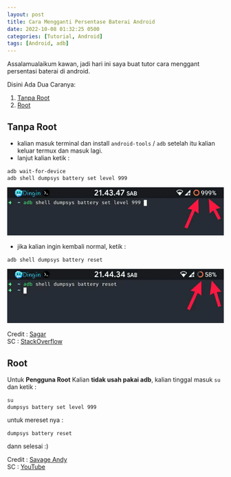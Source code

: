 ```yaml
---
layout: post
title: Cara Mengganti Persentase Baterai Android
date: 2022-10-08 01:32:25 0500
categories: [Tutorial, Android]
tags: [Android, adb]
---
```

Assalamualaikum kawan, jadi hari ini saya buat tutor cara menggant persentasi baterai di android.

Disini Ada Dua Caranya:
1. [Tanpa Root](#tanpa-root) 
2. [Root](#root)

## Tanpa Root
- kalian masuk terminal dan install `android-tools` / `adb` setelah itu kalian keluar termux dan masuk lagi.
- lanjut kalian ketik :
```terminal
adb wait-for-device
adb shell dumpsys battery set level 999
```
![after](/gambar/cara-mengganti-persentase-baterai/after.webp) 
- jika kalian ingin kembali normal, ketik :
```
adb shell dumpsys battery reset
```
![before](/gambar/cara-mengganti-persentase-baterai/before.webp) 

Credit : [Sagar](https://stackoverflow.com/users/4390381/sagar)<br>
SC : [StackOverflow](https://stackoverflow.com/a/50756355/15596956) 
## Root
Untuk __Pengguna Root__ Kalian __tidak usah pakai adb__, kalian tinggal masuk `su` dan ketik :
```
su
dumpsys battery set level 999
```
untuk mereset nya :
```
dumpsys battery reset
```

dann selesai :)

Credit : [Savage Andy](https://www.youtube.com/@savageandy881)<br>
SC : [YouTube](https://youtu.be/Zw19acX-RHw) 
